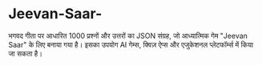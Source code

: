 # Jeevan-Saar-
भगवद गीता पर आधारित 1000 प्रश्नों और उत्तरों का JSON संग्रह, जो आध्यात्मिक गेम "Jeevan Saar" के लिए बनाया गया है। इसका उपयोग AI गेम्स, क्विज़ ऐप्स और एजुकेशनल प्लेटफॉर्म्स में किया जा सकता है।
